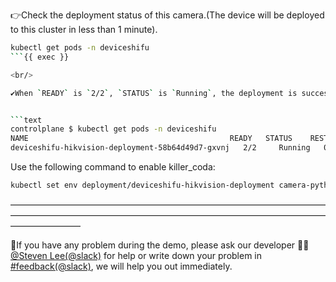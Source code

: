 👉Check the deployment status of this camera.(The device will be deployed to this cluster in less than 1 minute).

```bash
kubectl get pods -n deviceshifu
```{{ exec }}

<br/>

✔️When `READY` is `2/2`, `STATUS` is `Running`, the deployment is successfull.


```text
controlplane $ kubectl get pods -n deviceshifu
NAME                                             READY   STATUS    RESTARTS   AGE
deviceshifu-hikvision-deployment-58b64d49d7-gxvnj   2/2     Running   0          21s
```

Use the following command to enable killer_coda:
```bash
kubectl set env deployment/deviceshifu-hikvision-deployment camera-python KILLER_CODA=true
```
————————————————————————————————————————————————————————————————————————————————
<br/>

🔔If you have any problem during the demo, please ask our developer 👷🏽[@Steven Lee(@slack)](https://shifuproj.slack.com/archives/D04MFP86D4J) for help or write down your problem in [#feedback(@slack)](https://shifuproj.slack.com/archives/C04N5AJJL8Y), we will help you out immediately.